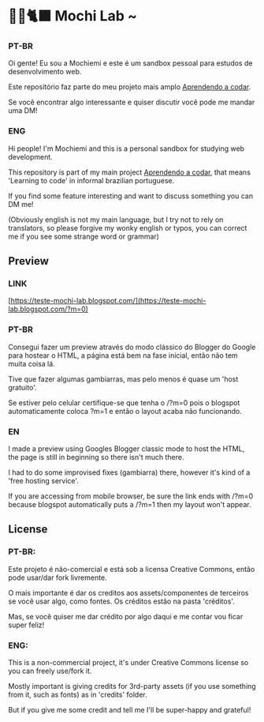 # 🍙🍚🐈‍⬛ Mochi Lab ~
### PT-BR
Oi gente! Eu sou a Mochiemi e este é um sandbox pessoal para estudos de desenvolvimento web.

Este repositório faz parte do meu projeto mais amplo [Aprendendo a codar](https://github.com/mochiemi/aprendendo-a-codar).


Se você encontrar algo interessante e quiser discutir você  pode me mandar uma DM!

### ENG
Hi people! I'm Mochiemi and this is a personal sandbox for studying web development.

This repository is part of my main project [Aprendendo a codar](https://github.com/mochiemi/aprendendo-a-codar), that means 'Learning to code' in informal brazilian portuguese.

If you find some feature interesting and want to discuss something you can DM me!


(Obviously english is not my main language, but I try not to rely on translators, so please forgive my wonky english or typos, you can correct me if you see some strange word or grammar)

## Preview
### LINK
[https://teste-mochi-lab.blogspot.com/](https://teste-mochi-lab.blogspot.com/?m=0)

### PT-BR
Consegui fazer um preview através do modo clássico do Blogger do Google para hostear o HTML, a página está bem na fase inicial, então não tem muita coisa lá.

Tive que fazer algumas gambiarras, mas pelo menos é quase um 'host gratuito'.


Se estiver pelo celular certifique-se que tenha o /?m=0 pois o blogspot automaticamente coloca ?m=1 e então o layout acaba não funcionando.

### EN
I made a preview using Googles Blogger classic mode to host the HTML, the page is still in beginning so there isn't much there.

I had to do some improvised fixes (gambiarra) there, however it's kind of a 'free hosting service'.


If you are accessing from mobile browser, be sure the link ends with /?m=0 because blogspot automatically puts a /?m=1 then my layout won't appear.


## License
### PT-BR:
Este projeto é não-comercial e está sob a licensa Creative Commons, então pode usar/dar fork livremente.

O mais importante é dar os creditos aos assets/componentes de terceiros se você usar algo, como fontes. Os créditos estão na pasta 'créditos'.

Mas, se você quiser me dar crédito por algo daqui e me contar vou ficar super feliz!

### ENG:
This is a non-commercial project, it's under Creative Commons license so you can freely use/fork it.

Mostly important is giving credits for 3rd-party assets (if you use something from it, such as fonts) as in 'credits' folder.

But if you give me some credit and tell me I'll be super-happy and grateful!

